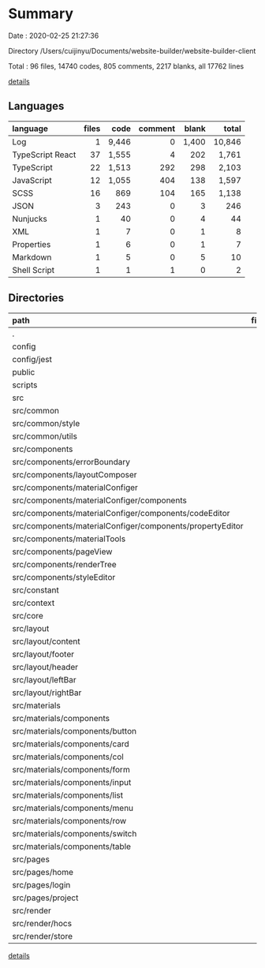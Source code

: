 # Summary

Date : 2020-02-25 21:27:36

Directory /Users/cuijinyu/Documents/website-builder/website-builder-client

Total : 96 files, 14740 codes, 805 comments, 2217 blanks, all 17762 lines

[details](details.md)

## Languages

| language         | files |  code | comment | blank |  total |
| :--------------- | ----: | ----: | ------: | ----: | -----: |
| Log              |     1 | 9,446 |       0 | 1,400 | 10,846 |
| TypeScript React |    37 | 1,555 |       4 |   202 |  1,761 |
| TypeScript       |    22 | 1,513 |     292 |   298 |  2,103 |
| JavaScript       |    12 | 1,055 |     404 |   138 |  1,597 |
| SCSS             |    16 |   869 |     104 |   165 |  1,138 |
| JSON             |     3 |   243 |       0 |     3 |    246 |
| Nunjucks         |     1 |    40 |       0 |     4 |     44 |
| XML              |     1 |     7 |       0 |     1 |      8 |
| Properties       |     1 |     6 |       0 |     1 |      7 |
| Markdown         |     1 |     5 |       0 |     5 |     10 |
| Shell Script     |     1 |     1 |       1 |     0 |      2 |

## Directories

| path                                                      | files |   code | comment | blank |  total |
| :-------------------------------------------------------- | ----: | -----: | ------: | ----: | -----: |
| .                                                         |    96 | 14,740 |     805 | 2,217 | 17,762 |
| config                                                    |     8 |    725 |     354 |    89 |  1,168 |
| config/jest                                               |     2 |     40 |       7 |     9 |     56 |
| public                                                    |     2 |     65 |       0 |     5 |     70 |
| scripts                                                   |     3 |    318 |      49 |    47 |    414 |
| src                                                       |    76 |  3,944 |     400 |   666 |  5,010 |
| src/common                                                |     5 |    604 |     118 |   120 |    842 |
| src/common/style                                          |     2 |    566 |     103 |   103 |    772 |
| src/common/utils                                          |     3 |     38 |      15 |    17 |     70 |
| src/components                                            |    14 |    839 |       1 |   101 |    941 |
| src/components/errorBoundary                              |     1 |     24 |       0 |     7 |     31 |
| src/components/layoutComposer                             |     2 |    221 |       0 |    20 |    241 |
| src/components/materialConfiger                           |     4 |    115 |       0 |    17 |    132 |
| src/components/materialConfiger/components                |     2 |      1 |       0 |     2 |      3 |
| src/components/materialConfiger/components/codeEditor     |     1 |      0 |       0 |     1 |      1 |
| src/components/materialConfiger/components/propertyEditor |     1 |      1 |       0 |     1 |      2 |
| src/components/materialTools                              |     2 |    192 |       0 |    22 |    214 |
| src/components/pageView                                   |     2 |    176 |       0 |    20 |    196 |
| src/components/renderTree                                 |     2 |    110 |       1 |    15 |    126 |
| src/components/styleEditor                                |     1 |      1 |       0 |     0 |      1 |
| src/constant                                              |     2 |      6 |       0 |     2 |      8 |
| src/context                                               |     1 |     31 |       0 |     6 |     37 |
| src/core                                                  |     7 |    912 |     237 |   203 |  1,352 |
| src/layout                                                |    12 |    220 |       0 |    36 |    256 |
| src/layout/content                                        |     2 |     26 |       0 |     5 |     31 |
| src/layout/footer                                         |     2 |     61 |       0 |     7 |     68 |
| src/layout/header                                         |     2 |     38 |       0 |     7 |     45 |
| src/layout/leftBar                                        |     2 |     25 |       0 |     5 |     30 |
| src/layout/rightBar                                       |     2 |     23 |       0 |     5 |     28 |
| src/materials                                             |    13 |    274 |       1 |    52 |    327 |
| src/materials/components                                  |    11 |    188 |       0 |    43 |    231 |
| src/materials/components/button                           |     1 |     22 |       0 |     5 |     27 |
| src/materials/components/card                             |     1 |     18 |       0 |     3 |     21 |
| src/materials/components/col                              |     1 |     29 |       0 |     6 |     35 |
| src/materials/components/form                             |     1 |      9 |       0 |     2 |     11 |
| src/materials/components/input                            |     1 |     26 |       0 |     5 |     31 |
| src/materials/components/list                             |     1 |      0 |       0 |     1 |      1 |
| src/materials/components/menu                             |     1 |      0 |       0 |     1 |      1 |
| src/materials/components/row                              |     1 |     23 |       0 |     6 |     29 |
| src/materials/components/switch                           |     1 |     22 |       0 |     5 |     27 |
| src/materials/components/table                            |     1 |     22 |       0 |     5 |     27 |
| src/pages                                                 |     3 |     14 |       0 |     8 |     22 |
| src/pages/home                                            |     1 |      4 |       0 |     2 |      6 |
| src/pages/login                                           |     1 |      5 |       0 |     3 |      8 |
| src/pages/project                                         |     1 |      5 |       0 |     3 |      8 |
| src/render                                                |    10 |    768 |       2 |    80 |    850 |
| src/render/hocs                                           |     2 |      0 |       0 |     2 |      2 |
| src/render/store                                          |     3 |    256 |       0 |    18 |    274 |

[details](details.md)
